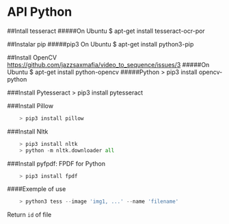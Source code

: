 # API Python

##Intall tesseract
#####On Ubuntu
	$ apt-get install tesseract-ocr-por

##Instalar pip
#####pip3 On Ubuntu
	$ apt-get install python3-pip

##Install OpenCV
https://github.com/jazzsaxmafia/video_to_sequence/issues/3
#####On Ubuntu
	$ apt-get install python-opencv
#####Python
	> pip3 install opencv-python

###Install Pytesseract
	> pip3 install pytesseract
	
###Install Pillow
```python
	> pip3 install pillow
```

###Install Nltk
```python
	> pip3 install nltk
	> python -m nltk.downloader all
```
###Install pyfpdf: FPDF for Python
```python
	> pip3 install fpdf
```
####Exemple of use
```python
	> python3 tess --image 'img1, ...' --name 'filename'
```
Return `id` of file